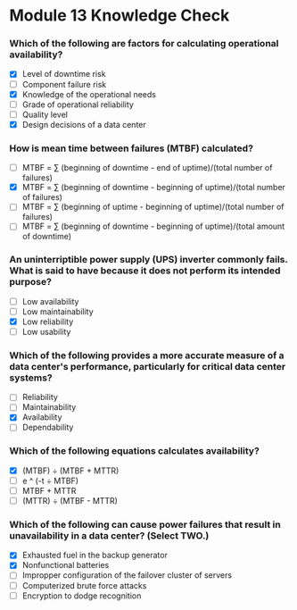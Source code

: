 # Module 13 Knowledge Check

### Which of the following are factors for calculating operational availability?

- [X] Level of downtime risk
- [ ] Component failure risk
- [X] Knowledge of the operational needs
- [ ] Grade of operational reliability
- [ ] Quality level
- [X] Design decisions of a data center

### How is mean time between failures (MTBF) calculated?

- [ ] MTBF = ∑ (beginning of downtime - end of uptime)/(total number of failures)
- [X] MTBF = ∑ (beginning of downtime - beginning of uptime)/(total number of failures)
- [ ] MTBF = ∑ (beginning of uptime - beginning of uptime)/(total number of failures)
- [ ] MTBF = ∑ (beginning of downtime - beginning of uptime)/(total amount of downtime)

### An uninterriptible power supply (UPS) inverter commonly fails. What is said to have because it does not perform its intended purpose?

- [ ] Low availability
- [ ] Low maintainability
- [X] Low reliability
- [ ] Low usability

### Which of the following provides a more accurate measure of a data center's performance, particularly for critical data center systems?

- [ ] Reliability
- [ ] Maintainability
- [X] Availability
- [ ] Dependability

### Which of the following equations calculates availability?

- [X] (MTBF) ÷ (MTBF + MTTR)
- [ ] e ^ (-t ÷ MTBF)
- [ ] MTBF + MTTR
- [ ] (MTTR) ÷ (MTBF - MTTR)

### Which of the following can cause power failures that result in unavailability in a data center? (Select TWO.)

- [X] Exhausted fuel in the backup generator
- [X] Nonfunctional batteries
- [ ] Impropper configuration of the failover cluster of servers
- [ ] Computerized brute force attacks
- [ ] Encryption to dodge recognition